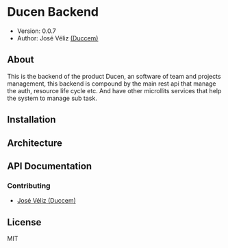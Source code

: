 # Ducen Backend

- Version: 0.0.7
- Author: José Véliz [(Duccem)](https://github.com/Duccem)

## About

This is the backend of the product Ducen, an software of team and projects management,
this backend is compound by the main rest api that manage the auth, resource life cycle
etc. And have other microllits services that help the system to manage sub task.

## Installation

## Architecture

## API Documentation

### Contributing

- [José Véliz (Duccem)](https://github.com/Duccem)

## License

MIT
